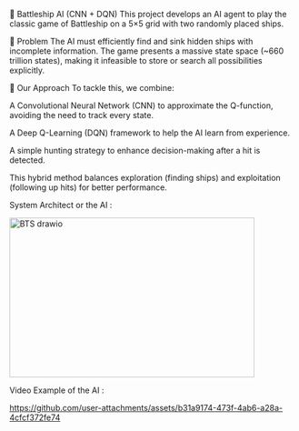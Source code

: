 🔫 Battleship AI (CNN + DQN)
This project develops an AI agent to play the classic game of Battleship on a 5×5 grid with two randomly placed ships.

🧩 Problem
The AI must efficiently find and sink hidden ships with incomplete information.
The game presents a massive state space (~660 trillion states), making it infeasible to store or search all possibilities explicitly.

🧠 Our Approach
To tackle this, we combine:

A Convolutional Neural Network (CNN) to approximate the Q-function, avoiding the need to track every state.

A Deep Q-Learning (DQN) framework to help the AI learn from experience.

A simple hunting strategy to enhance decision-making after a hit is detected.

This hybrid method balances exploration (finding ships) and exploitation (following up hits) for better performance.

System Architect or the AI :

<img width="431" height="281" alt="BTS drawio" src="https://github.com/user-attachments/assets/fc834305-9cff-4a60-b538-e2d76dbe5345" />


Video Example of the AI :

https://github.com/user-attachments/assets/b31a9174-473f-4ab6-a28a-4cfcf372fe74



